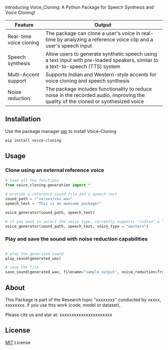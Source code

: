 Introducing Voice_Cloning: A Python Package for Speech Synthesis and Voice Cloning!

| Feature  | Output  |
|---|---|
| Real-time voice cloning | The package can clone a user's voice in real-time by analyzing a reference voice clip and a user's speech input |
| Speech synthesis | Allow users to generate synthetic speech using a text input with pre-loaded speakers, similar to a text-to-speech (TTS) system |
| Multi-Accent support | Supports Indian and Western-style accents for voice cloning and speech synthesis |
| Noise reduction | The package includes functionality to reduce noise in the recorded audio, improving the quality of the cloned or synthesized voice |

## Installation

Use the package manager [pip](https://pip.pypa.io/en/stable/) to install Voice-Cloning

```bash
pip install voice-cloning
```

## Usage

### Clone using an external reference voice
```python
# load all the functions
from voice_cloning.generation import *

# provide a reference sound file and a speech text
sound_path = r"xx/xxx/xxx.wav"
speech_text = "This is an awesome package!"

voice_generator(sound_path, speech_text)

# if you want to select the voice type, currently supports "indian" & "western", by default its "western"
voice_generator(sound_path, speech_text, voice_type = "western")

```
### Play and save the sound with noise reduction capabilities
```python

# play the generated sound
play_sound(generated_wav)

# save the file
save_sound(generated_wav, filename="sample output", noise_reduction=True) # enable noise reduction

```

## About
This Package is part of the Research topic "xxxxxxxx" conducted by xxxxx, xxxxxxxx. If you use this work (code, model or dataset),

Please cite us and star at: xxxxxxxxxxxxxxxxxxxxxx

## License
[MIT](https://choosealicense.com/licenses/mit/) License
